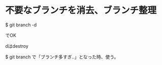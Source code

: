 <h1>不要なブランチを消去、ブランチ整理</h1>

<p>$ git branch -d <branchname></p>
<p>でOK</p>
<p>dはdestroy</p>
<p>$ git branch で「ブランチ多すぎ‥」となった時、使う。</p>
